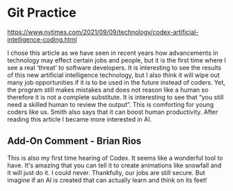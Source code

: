 # Git Practice

https://www.nytimes.com/2021/09/09/technology/codex-artificial-intelligence-coding.html

I chose this article as we have seen in recent years how advancements in technology may effect certain jobs and people, but it is the first time where I see a real ‘threat’ to software developers. It is interesting to see the results of this new artificial intelligence technology, but I also think it will wipe out many job opportunities if it is to be used in the future instead of coders. Yet, the program still makes mistakes and does not reason like a human so therefore it is not a complete substitute. It is interesting to see that “you still need a skilled human to review the output”. This is comforting for young coders like us.  Smith also says that it can boost human productivity. After reading this article I became more interested in AI.

## Add-On Comment - Brian Rios
This is also my first time hearing of Codex. It seems like a wonderful tool to have. It's amazing that you can tell it to create animations like snowfall and it will just do it. I could never. Thankfully, our jobs are still secure. But imagine if an AI is created that can actually learn and think on its feet!